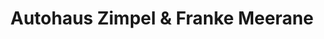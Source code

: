 ---
title: "Autohaus Zimpel & Franke Meerane"
url: /meerane/autohaus-zimpel-und-franke-meerane/
shop: Autohaus
---